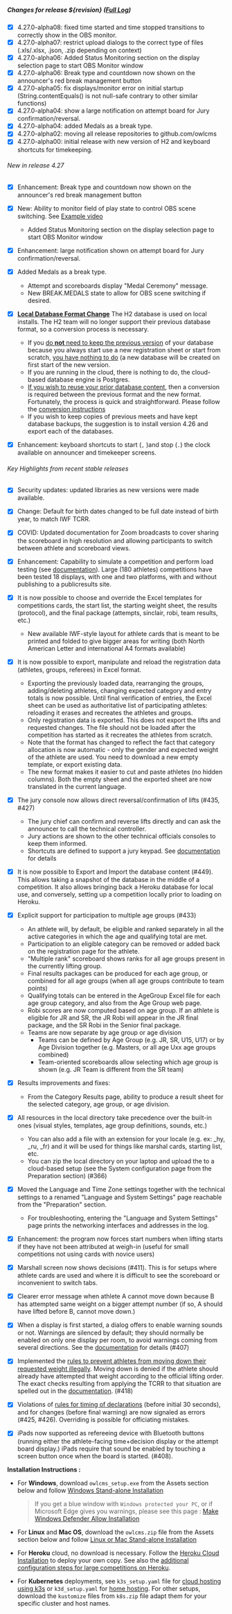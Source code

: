 ##### **Changes for release ${revision}**  ([Full Log](https://github.com/jflamy/owlcms4/issues?utf8=%E2%9C%93&q=is%3Aclosed+is%3Aissue+project%3Ajflamy%2Fowlcms4%2F1+))

- [x] 4.27.0-alpha08: fixed time started and time stopped transitions to correctly show in the OBS monitor.
- [x] 4.27.0-alpha07: restrict upload dialogs to the correct type of files (.xls/.xlsx, .json, .zip depending on context)
- [x] 4.27.0-alpha06: Added Status Monitoring section on the display selection page to start OBS Monitor window
- [x] 4.27.0-alpha06: Break type and countdown now shown on the announcer's red break management button
- [x] 4.27.0-alpha05: fix displays/monitor error on initial startup (String.contentEquals() is not null-safe contrary to other similar functions)
- [x] 4.27.0-alpha04: show a large notification on attempt board for Jury confirmation/reversal. 
- [x] 4.27.0-alpha04: added Medals as a break type. 
- [x] 4.27.0-alpha02: moving all release repositories to github.com/owlcms
- [x] 4.27.0-alpha00: initial release with new version of H2 and keyboard shortcuts for timekeeping.

###### New in release 4.27

- [x] Enhancement: Break type and countdown now shown on the announcer's red break management button
- [x] New: Ability to monitor field of play state to control OBS scene switching.  See [Example video](https://user-images.githubusercontent.com/678663/147373848-89b91086-b16d-48c0-8f48-445f6c1ca828.mp4)
  - Added Status Monitoring section on the display selection page to start OBS Monitor window
- [x] Enhancement: large notification shown on attempt board for Jury confirmation/reversal. 
- [x] Added Medals as a break type. 
  - Attempt and scoreboards display "Medal Ceremony" message. 
  - New BREAK.MEDALS state to allow for OBS scene switching if desired.

- [x] **<u>Local Database Format Change</u>**  The H2 database is used on local installs.  The H2 team will no longer support their previous database format, so a conversion process is necessary. 
  - If you <u>do **not** need to keep the previous version</u> of your database because you always start use a new registration sheet or start from scratch, <u>you have nothing to do</u> (a new database will be created on first start of the new version.
  - If you are running in the cloud, there is nothing to do, the cloud-based database engine is Postgres.
  - <u>If you wish to reuse your prior database content</u>, then a conversion is required between the previous format and the new format.  Fortunately, the process is quick and straightforward.  Please follow the [conversion instructions](https://${env.REPO_OWNER}.github.io/${env.O_REPO_NAME}/#/ImportExport)
  - If you wish to keep copies of previous meets and have kept database backups, the suggestion is to install version 4.26 and export each of the databases.
- [x] Enhancement: keyboard shortcuts to start (`,` )and stop (`.`) the clock available on announcer and timekeeper screens.

###### Key Highlights from recent stable releases

- [x] Security updates: updated libraries as new versions were made available.
- [x] Change: Default for birth dates changed to be full date instead of birth year, to match IWF TCRR.
- [x] COVID: Updated documentation for Zoom broadcasts to cover sharing the scoreboard in high resolution and allowing participants to switch between athlete and scoreboard views.
- [x] Enhancement: Capability to simulate a competition and perform load testing (see [documentation](https://${env.REPO_OWNER}.github.io/${env.O_REPO_NAME}/#/Simulation)). Large (180 athletes) competitions have been tested 18 displays, with one and two platforms, with and without publishing to a publicresults site.

- [x] It is now possible to choose and override the Excel templates for competitions cards, the start list, the starting weight sheet, the results (protocol), and the final package (attempts, sinclair, robi, team results, etc.)
  - New available IWF-style layout for athlete cards that is meant to be printed and folded to give bigger areas for writing (both North American Letter and international A4 formats available)

- [x] It is now possible to export, manipulate and reload the registration data (athletes, groups, referees) in Excel format.  

  - Exporting the previously loaded data, rearranging the groups, adding/deleting athletes, changing expected category and entry totals is now possible. Until final verification of entries, the Excel sheet can be used as authoritative list of participating athletes: reloading it erases and recreates the athletes and groups.
  - Only registration data is exported.  This does not export the lifts and requested changes.  The file should not be loaded after the competition has started as it recreates the athletes from scratch.
  - Note that the format has changed to reflect the fact that category allocation is now automatic - only the gender and expected weight of the athlete are used. You need to download a new empty template, or export existing data. 
  - The new format makes it easier to cut and paste athletes (no hidden columns). Both the empty sheet and the exported sheet are now translated in the current language.
  
- [x] The jury console now allows direct reversal/confirmation of lifts (#435, #427)  
  - The jury chief can confirm and reverse lifts directly and can ask the announcer to call the technical controller.  
  - Jury actions are shown to the other technical officials consoles to keep them informed.
  - Shortcuts are defined to support a jury keypad. See [documentation](https://${env.REPO_OWNER}.github.io/${env.O_REPO_NAME}/#/Refereeing#jury-console-keypad) for details
  
- [x] It is now possible to Export and Import the database content (#449).  This allows taking a snapshot of the database in the middle of a competition. It also allows bringing back a Heroku database for local use, and conversely, setting up a competition locally prior to loading on Heroku.

- [x] Explicit support for participation to multiple age groups (#433)

  - An athlete will, by default, be eligible and ranked separately in all the active categories in which the age and qualifying total are met.   
  - Participation to an eligible category can be removed or added back on the registration page for the athlete.
  - "Multiple rank" scoreboard shows ranks for all age groups present in the currently lifting group.
  - Final results packages can be produced for each age group, or combined for all age groups (when all age groups contribute to team points)
  - Qualifying totals can be entered in the AgeGroup Excel file for each age group category, and also from the Age Group web page.
  - Robi scores are now computed based on age group. If an athlete is eligible for JR and SR, the JR Robi will appear in the JR final package, and the SR Robi in the Senior final package.
  - Teams are now separate by age group or age division
    - Teams can be defined by Age Group (e.g. JR, SR, U15, U17) or by Age Division together (e.g. Masters, or all age Uxx age groups combined)
    - Team-oriented scoreboards allow selecting which age group is shown (e.g. JR Team is different from the SR team)

- [x] Results improvements and fixes:
  - From the Category Results page, ability to produce a result sheet for the selected category, age group, or age division.

- [x] All resources in the local directory take precedence over the built-in ones (visual styles, templates, age group definitions, sounds, etc.)
  - You can also add a file with an extension for your locale (e.g. ex: _hy, _ru, _fr) and it will be used for things like marshal cards, starting list, etc.
  - You can zip the local directory on your laptop and upload the to a cloud-based setup (see the System configuration page from the Preparation section) (#366)

- [x] Moved the Language and Time Zone settings together with the technical settings to a renamed "Language and System Settings" page reachable from the "Preparation" section.
  - For troubleshooting, entering the "Language and System Settings" page prints the networking interfaces and addresses in the log.

- [x] Enhancement: the program now forces start numbers when lifting starts if they have not been attributed at weigh-in (useful for small competitions not using cards with novice users)

- [x] Marshall screen now shows decisions (#411). This is for setups where athlete cards are used and where it is difficult to see the scoreboard or inconvenient to switch tabs.

- [x] Clearer error message when athlete A cannot move down because B has attempted same weight on a bigger attempt number (if so, A should have lifted before B, cannot move down.)

- [x] When a display is first started, a dialog offers to enable warning sounds or not.  Warnings are silenced by default; they should normally be enabled on only one display per room, to avoid warnings coming from several directions. See the [documentation](https://${env.REPO_OWNER}.github.io/${env.O_REPO_NAME}/#/Displays#display-settings) for details (#407)

- [x] Implemented the <u>rules to prevent athletes from moving down their requested weight illegally</u>.  Moving down is denied if the athlete should already have attempted that weight according to the official lifting order.  The exact checks resulting from applying the TCRR to that situation are spelled out in the [documentation](https://${env.REPO_OWNER}.github.io/${env.O_REPO_NAME}/#/Announcing#rules-for-moving-down). (#418)

- [x] Violations of <u>rules for timing of declarations</u> (before initial 30 seconds), and for changes (before final warning) are now signaled as errors (#425, #426). Overriding is possible for officiating mistakes.

- [x] iPads now supported as refereeing device with Bluetooth buttons (running either the athlete-facing time+decision display or the attempt board display.)   iPads require that sound be enabled by touching a screen button once when the board is started. (#408). 


**Installation Instructions :**

  - For **Windows**, download `owlcms_setup.exe` from the Assets section below and follow [Windows Stand-alone Installation](https://${env.REPO_OWNER}.github.io/${env.O_REPO_NAME}/#/LocalWindowsSetup)
    
    > If you get a blue window with `Windows protected your PC`, or if Microsoft Edge gives you warnings, please see this page : [Make Windows Defender Allow Installation](https://${env.REPO_OWNER}.github.io/${env.O_REPO_NAME}/#/DefenderOff)
    
  - For **Linux** and **Mac OS**, download the `owlcms.zip` file from the Assets section below and follow [Linux or Mac Stand-alone Installation](https://${env.REPO_OWNER}.github.io/${env.O_REPO_NAME}/#/LocalLinuxMacSetup)

  - For **Heroku** cloud, no download is necessary. Follow the [Heroku Cloud Installation](https://${env.REPO_OWNER}.github.io/${env.O_REPO_NAME}/#/Cloud) to deploy your own copy.  See also the [additional configuration steps for large competitions on Heroku](https://${env.REPO_OWNER}.github.io/${env.O_REPO_NAME}/#/HerokuLarge).

  - For **Kubernetes** deployments, see `k3s_setup.yaml` file for [cloud hosting using k3s](https://${env.REPO_OWNER}.github.io/${env.O_REPO_NAME}/#/DigitalOcean) or `k3d_setup.yaml` for [home hosting](https://${env.REPO_OWNER}.github.io/${env.O_REPO_NAME}/#/k3d).  For other setups, download the `kustomize` files from `k8s.zip` file adapt them for your specific cluster and host names. 
